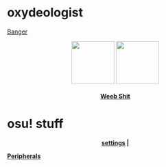 # oxydeologist
<a href="https://www.youtube.com/watch?v=9qRBOqfTTCQ">Banger</a>
<p align="center">
  <a href="https://twitter.com/yabaiokushii">
  <img src="https://i.imgur.com/PUQ5uWf.png" 
       width="100" 
       height="100"></a>
  <a href="https://osu.ppy.sh/u/oxydeologist">
  <img src="https://i.imgur.com/79GpYI7.png"  
       width="100" 
       height="100"></a>
  <br></br>
  <b><a href="https://myanimelist.net/profile/oxydeologist">Weeb Shit</a>
  </p>
  
   # osu! stuff
  <p align="center">
  <a href="settings.md">settings</a> | 
  
  <a href="specs.md">Peripherals</a> 
</p>
